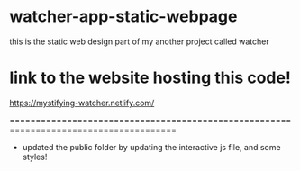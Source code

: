 # watcher-app-static-webpage
this is the static web design part of my another project called watcher

# link to the website hosting this code!

 https://mystifying-watcher.netlify.com/

====================================================================================== 
* updated the public folder by updating the interactive js file, and some styles!
